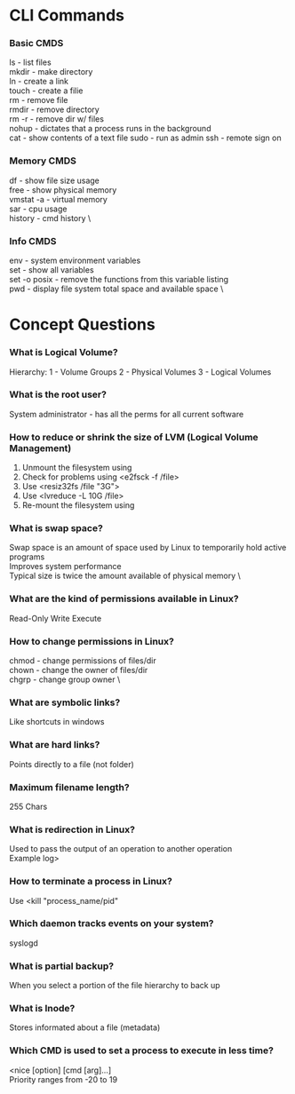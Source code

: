 # CLI Commands

###  Basic CMDS
ls		  - list files	\
mkdir 	- make directory	\
ln		  - create a link	\
touch		- create a filie	\
rm		  - remove file	\
rmdir		- remove directory\
rm -r		- remove dir w/ files	\
nohup 	- dictates that a process runs in the background	\
cat     - show contents of a text file
sudo    - run as admin
ssh     - remote sign on

### Memory CMDS
df		    - show file size usage	\
free		  - show physical memory	\
vmstat -a	- virtual memory		\
sar 		  - cpu usage		\
history	  - cmd history		\

### Info CMDS
env 		      - system environment variables	\
set 		      - show all variables		\
set -o posix	- remove the functions from this variable listing	\
pwd		        - display file system total space and available space \

# Concept Questions

### What is Logical Volume?
Hierarchy:
1 - Volume Groups
2 - Physical Volumes
3 - Logical Volumes

### What is the root user?
System administrator - has all the perms for all current software

### How to reduce or shrink the size of LVM (Logical Volume Management)
1. Unmount the filesystem using <unmount>
2. Check for problems using <e2fsck -f /file>
3. Use <resiz32fs /file "3G">
4. Use <lvreduce -L 10G /file>
5. Re-mount the filesystem using <mount>

### What is swap space?
Swap space is an amount of space used by Linux to temporarily hold active programs \
Improves system performance	\
Typical size is twice the amount available of physical memory	\

### What are the kind of permissions available in Linux?
Read-Only
Write
Execute

### How to change permissions in Linux?
chmod		- change permissions of files/dir	\
chown		- change the owner of files/dir	\
chgrp 	- change group owner		\

### What are symbolic links?
Like shortcuts in windows

### What are hard links?
Points directly to a file (not folder)

### Maximum filename length?
255 Chars

### What is redirection in Linux?
Used to pass the output of an operation to another operation	\
Example <w > log>

### How to terminate a process in Linux?
Use <kill "process_name/pid"

### Which daemon tracks events on your system?
syslogd

### What is partial backup?
When you select a portion of the file hierarchy to back up

### What is Inode?
Stores informated about a file (metadata)

### Which CMD is used to set a process to execute in less time?
<nice [option] [cmd [arg]...]	\
Priority ranges from -20 to 19
